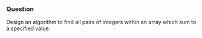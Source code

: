 ### Question

Design an algorithm to find all pairs of integers within an array which sum to a specified value.
